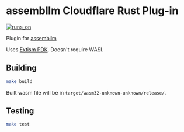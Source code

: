 # assembllm Cloudflare Rust Plug-in

[![runs_on](https://img.shields.io/badge/runs_on-Extism-4c30fc.svg?subject=runs_on&status=Extism&color=4c30fc)](https://modsurfer.dylibso.com/module?hash=dd58ff133011b296ff5ba00cc3b0b4df34c1a176e5aebff9643d1ac83b88c72b)

Plugin for [assembllm](https://github.com/bradyjoslin/assembllm)

Uses [Extism PDK](https://github.com/extism/rust-pdk).  Doesn't require WASI.

## Building

```bash
make build
```

Built wasm file will be in `target/wasm32-unknown-unknown/release/`.

## Testing

```bash
make test
```
